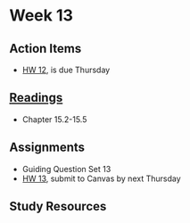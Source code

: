 # Week 13

## Action Items
* [HW 12](https://genchem.science.psu.edu/homework-12-wc), is due Thursday



## [Readings](https://genchem.science.psu.edu)
* Chapter 15.2-15.5



## Assignments

- Guiding Question Set 13
- [HW 13](https://genchem.science.psu.edu/homework-13-wc), submit to Canvas by next Thursday


## Study Resources












